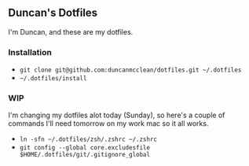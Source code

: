 ## Duncan's Dotfiles

I'm Duncan, and these are my dotfiles.

### Installation

* `git clone git@github.com:duncanmcclean/dotfiles.git ~/.dotfiles`
* `~/.dotfiles/install`

### WIP

I'm changing my dotfiles alot today (Sunday), so here's a couple of commands I'll need tomorrow on my work mac so it all works.

* `ln -sfn ~/.dotfiles/zsh/.zshrc ~/.zshrc`
* `git config --global core.excludesfile $HOME/.dotfiles/git/.gitignore_global`
